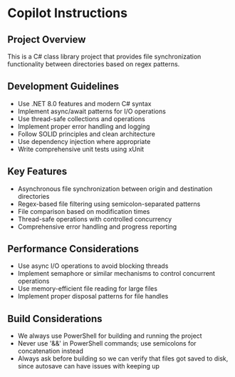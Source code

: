 # Copilot Instructions

<!-- Use this file to provide workspace-specific custom instructions to Copilot. For more details, visit https://code.visualstudio.com/docs/copilot/copilot-customization#_use-a-githubcopilotinstructionsmd-file -->

## Project Overview
This is a C# class library project that provides file synchronization functionality between directories based on regex patterns.

## Development Guidelines
- Use .NET 8.0 features and modern C# syntax
- Implement async/await patterns for I/O operations
- Use thread-safe collections and operations
- Implement proper error handling and logging
- Follow SOLID principles and clean architecture
- Use dependency injection where appropriate
- Write comprehensive unit tests using xUnit

## Key Features
- Asynchronous file synchronization between origin and destination directories
- Regex-based file filtering using semicolon-separated patterns
- File comparison based on modification times
- Thread-safe operations with controlled concurrency
- Comprehensive error handling and progress reporting

## Performance Considerations
- Use async I/O operations to avoid blocking threads
- Implement semaphore or similar mechanisms to control concurrent operations
- Use memory-efficient file reading for large files
- Implement proper disposal patterns for file handles

## Build Considerations
- We always use PowerShell for building and running the project
- Never use '&&' in PowerShell commands; use semicolons for concatenation instead
- Always ask before building so we can verify that files got saved to disk, since autosave can have issues with keeping up
